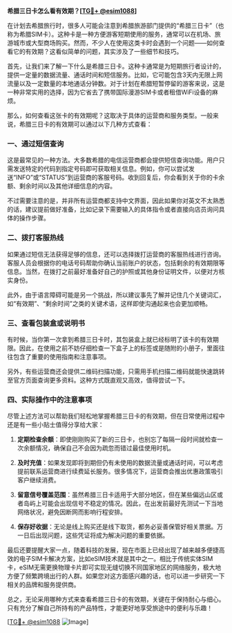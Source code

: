 **希腊三日卡怎么看有效期？[[TG💪+ @esim1088](https://t.me/s/esim1088)]**

在计划去希腊旅行时，很多人可能会注意到希腊旅游部门提供的“希腊三日卡”（也称为希腊SIM卡）。这种卡是一种方便游客短期使用的服务，通常可以在机场、旅游城市或大型商场购买。然而，不少人在使用这类卡时会遇到一个问题——如何查看它的有效期？这看似简单的问题，其实涉及了一些细节和技巧。

首先，让我们来了解一下什么是希腊三日卡。这种卡通常是为短期旅行者设计的，提供一定量的数据流量、通话时间和短信服务。比如，它可能包含3天内无限上网流量以及一定数量的本地通话分钟数。对于计划在希腊短暂停留的游客来说，这是一种非常实用的选择，因为它省去了携带国际漫游SIM卡或者租借WiFi设备的麻烦。

那么，如何查看这张卡的有效期呢？这取决于具体的运营商和服务类型。一般来说，希腊三日卡的有效期可以通过以下几种方式查看：

### 一、通过短信查询

这是最常见的一种方法。大多数希腊的电信运营商都会提供短信查询功能。用户只需发送特定的代码到指定号码即可获取相关信息。例如，你可以尝试发送“INFO”或“STATUS”到运营商的客服号码。收到回复后，你会看到关于你的卡余额、剩余时间以及其他详细信息的内容。

不过需要注意的是，并非所有运营商都支持中文界面，因此如果你对英文不太熟悉的话，建议提前做好准备，比如记录下需要输入的具体指令或者直接向店员询问具体的操作步骤。

### 二、拨打客服热线

如果通过短信无法获得足够的信息，还可以选择拨打运营商的客服热线进行咨询。客服人员会根据你的电话号码帮助你确认当前账户的状态，包括剩余的有效期限等信息。当然，在拨打之前最好准备好自己的护照或其他身份证明文件，以便对方核实身份。

此外，由于语言障碍可能是另一个挑战，所以建议事先了解并记住几个关键词汇，如“有效期”、“剩余时间”之类的关键术语，这样即使沟通起来也会更加顺畅。

### 三、查看包装盒或说明书

有时候，当你第一次拿到希腊三日卡时，其包装盒上就已经标明了该卡的有效期限。因此，在使用之前不妨仔细检查一下盒子上的标签或是随附的小册子，里面往往包含了重要的使用指南和注意事项。

另外，有些运营商还会提供二维码扫描功能，只需用手机扫描二维码就能快速跳转至官方页面查询更多资料。这种方式既直观又高效，值得尝试一下。

### 四、实际操作中的注意事项

尽管上述方法可以帮助我们轻松地掌握希腊三日卡的有效期，但在日常使用过程中还是有一些小贴士值得分享给大家：

1. **定期检查余额**：即使刚刚购买了新的三日卡，也别忘了每隔一段时间就检查一次余额情况，确保自己不会因为疏忽而错过最佳使用时机。
   
2. **及时充值**：如果发现即将到期但仍有未使用的数据流量或通话时间，可以考虑提前联系运营商进行续费延长服务。很多情况下，运营商会推出优惠政策吸引客户继续消费。

3. **留意信号覆盖范围**：虽然希腊三日卡适用于大部分地区，但在某些偏远山区或者岛屿上可能会出现信号不稳定的情况。因此，在出发前最好先测试一下当地网络状况，避免因断网而影响行程安排。

4. **保存好收据**：无论是线上购买还是线下取货，都务必妥善保管好相关票据。万一日后出现问题，这些凭证将成为解决问题的重要依据。

最后还要提醒大家一点，随着科技的发展，现在市面上已经出现了越来越多便捷高效的电子SIM卡解决方案，比如eSIM技术就是其中之一。相比于传统实体SIM卡，eSIM无需更换物理卡片即可实现无缝切换不同国家地区的网络服务，极大地方便了频繁跨境出行的人群。如果您对这方面感兴趣的话，也可以进一步研究一下相关的品牌和服务提供商。

总之，无论采用哪种方式来查看希腊三日卡的有效期，关键在于保持耐心与细心。只有充分了解自己所持有的产品特性，才能更好地享受旅途中的便利与乐趣！

[[TG💪+ @esim1088](https://t.me/s/esim1088) ![Image](https://i.postimg.cc/4NQfJmqS/Snipaste-2025-05-13-00-14-12.png)]